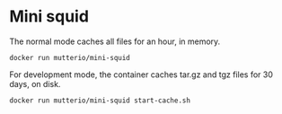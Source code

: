 Mini squid
==========

The normal mode caches all files for an hour, in memory.

```
docker run mutterio/mini-squid
```

For development mode, the container caches tar.gz and tgz files for 30 days, on disk.

```
docker run mutterio/mini-squid start-cache.sh
```
